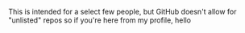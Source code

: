 This is intended for a select few people,
but GitHub doesn't allow for "unlisted" repos
so if you're here from my profile, hello